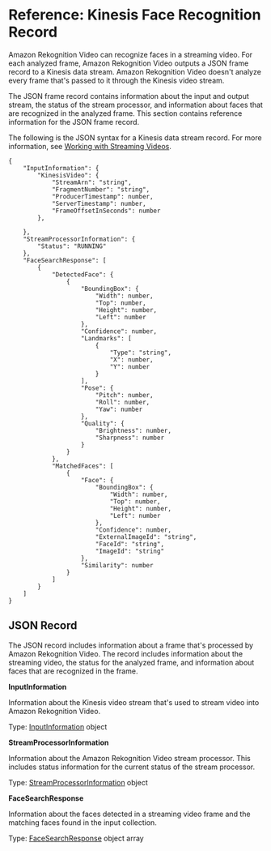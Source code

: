 # Reference: Kinesis Face Recognition Record<a name="streaming-video-kinesis-output-reference"></a>

Amazon Rekognition Video can recognize faces in a streaming video\. For each analyzed frame, Amazon Rekognition Video outputs a JSON frame record to a Kinesis data stream\. Amazon Rekognition Video doesn't analyze every frame that's passed to it through the Kinesis video stream\. 

The JSON frame record contains information about the input and output stream, the status of the stream processor, and information about faces that are recognized in the analyzed frame\. This section contains reference information for the JSON frame record\.

The following is the JSON syntax for a Kinesis data stream record\. For more information, see [Working with Streaming Videos](streaming-video.md)\.

```
{
    "InputInformation": {
        "KinesisVideo": {
            "StreamArn": "string",
            "FragmentNumber": "string",
            "ProducerTimestamp": number,
            "ServerTimestamp": number,
            "FrameOffsetInSeconds": number
        },
        
    },
    "StreamProcessorInformation": {
        "Status": "RUNNING"
    },
    "FaceSearchResponse": [
        {
            "DetectedFace": {
                {
                    "BoundingBox": {
                        "Width": number,
                        "Top": number,
                        "Height": number,
                        "Left": number
                    },
                    "Confidence": number,
                    "Landmarks": [
                        {
                            "Type": "string",
                            "X": number,
                            "Y": number
                        }
                    ],
                    "Pose": {
                        "Pitch": number,
                        "Roll": number,
                        "Yaw": number
                    },
                    "Quality": {
                        "Brightness": number,
                        "Sharpness": number
                    }
                }
            },
            "MatchedFaces": [
                {
                    "Face": {
                        "BoundingBox": {
                            "Width": number,
                            "Top": number,
                            "Height": number,
                            "Left": number
                        },
                        "Confidence": number,
                        "ExternalImageId": "string",
                        "FaceId": "string",
                        "ImageId": "string"
                    },
                    "Similarity": number
                }
            ]
        }
    ]
}
```

## JSON Record<a name="streaming-video-kinesis-output-reference-processorresult"></a>

The JSON record includes information about a frame that's processed by Amazon Rekognition Video\. The record includes information about the streaming video, the status for the analyzed frame, and information about faces that are recognized in the frame\.

**InputInformation**

Information about the Kinesis video stream that's used to stream video into Amazon Rekognition Video\.

Type: [InputInformation](streaming-video-kinesis-output-reference-inputinformation.md) object

**StreamProcessorInformation**

Information about the Amazon Rekognition Video stream processor\. This includes status information for the current status of the stream processor\.

Type: [StreamProcessorInformation](streaming-video-kinesis-output-reference-streamprocessorinformation.md) object 

**FaceSearchResponse**

Information about the faces detected in a streaming video frame and the matching faces found in the input collection\.

Type: [FaceSearchResponse](streaming-video-kinesis-output-reference-facesearchresponse.md) object array